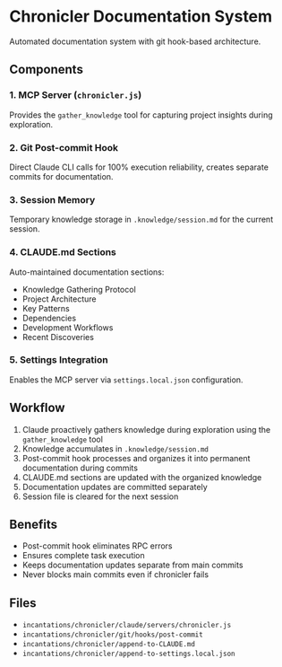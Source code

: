 # Chronicler Documentation System

Automated documentation system with git hook-based architecture.

## Components

### 1. MCP Server (`chronicler.js`)
Provides the `gather_knowledge` tool for capturing project insights during exploration.

### 2. Git Post-commit Hook
Direct Claude CLI calls for 100% execution reliability, creates separate commits for documentation.

### 3. Session Memory
Temporary knowledge storage in `.knowledge/session.md` for the current session.

### 4. CLAUDE.md Sections
Auto-maintained documentation sections:
- Knowledge Gathering Protocol
- Project Architecture
- Key Patterns
- Dependencies
- Development Workflows
- Recent Discoveries

### 5. Settings Integration
Enables the MCP server via `settings.local.json` configuration.

## Workflow
1. Claude proactively gathers knowledge during exploration using the `gather_knowledge` tool
2. Knowledge accumulates in `.knowledge/session.md`
3. Post-commit hook processes and organizes it into permanent documentation during commits
4. CLAUDE.md sections are updated with the organized knowledge
5. Documentation updates are committed separately
6. Session file is cleared for the next session

## Benefits
- Post-commit hook eliminates RPC errors
- Ensures complete task execution
- Keeps documentation updates separate from main commits
- Never blocks main commits even if chronicler fails

## Files
- `incantations/chronicler/claude/servers/chronicler.js`
- `incantations/chronicler/git/hooks/post-commit`
- `incantations/chronicler/append-to-CLAUDE.md`
- `incantations/chronicler/append-to-settings.local.json`